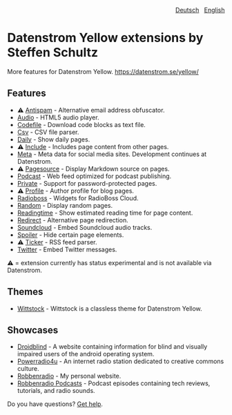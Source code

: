 <p align="right"><a href="README-de.md">Deutsch</a> &nbsp; <a href="README.md">English</a></p>

# Datenstrom Yellow extensions by Steffen Schultz

More features for Datenstrom Yellow. https://datenstrom.se/yellow/

## Features

* ⚠️ [Antispam](https://github.com/schulle4u/yellow-extensions-schulle4u/tree/main/antispam) - Alternative email address obfuscator.
* [Audio](https://github.com/schulle4u/yellow-extensions-schulle4u/tree/main/audio) - HTML5 audio player.
* [Codefile](https://github.com/schulle4u/yellow-extensions-schulle4u/tree/main/codefile) - Download code blocks as text file.
* [Csv](https://github.com/schulle4u/yellow-extensions-schulle4u/tree/main/csv) - CSV file parser.
* [Daily](https://github.com/schulle4u/yellow-extensions-schulle4u/tree/main/daily) - Show daily pages.
* ⚠️ [Include](https://github.com/schulle4u/yellow-extensions-schulle4u/tree/main/include) - Includes page content from other pages.
* [Meta](https://github.com/annaesvensson/yellow-meta) - Meta data for social media sites. Development continues at Datenstrom.
* ⚠️ [Pagesource](https://github.com/schulle4u/yellow-extensions-schulle4u/tree/main/pagesource) - Display Markdown source on pages.
* [Podcast](https://github.com/schulle4u/yellow-extensions-schulle4u/tree/main/podcast) - Web feed optimized for podcast publishing.
* [Private](https://github.com/schulle4u/yellow-extensions-schulle4u/tree/main/private) - Support for password-protected pages.
* ⚠️ [Profile](https://github.com/schulle4u/yellow-extensions-schulle4u/tree/main/profile) - Author profile for blog pages.
* [Radioboss](https://github.com/schulle4u/yellow-extensions-schulle4u/tree/main/radioboss) - Widgets for RadioBoss Cloud.
* [Random](https://github.com/schulle4u/yellow-extensions-schulle4u/tree/main/random) - Display random pages.
* [Readingtime](https://github.com/schulle4u/yellow-extensions-schulle4u/tree/main/readingtime) - Show estimated reading time for page content.
* [Redirect](https://github.com/schulle4u/yellow-extensions-schulle4u/tree/main/redirect) - Alternative page redirection.
* [Soundcloud](https://github.com/schulle4u/yellow-extensions-schulle4u/tree/main/soundcloud) - Embed Soundcloud audio tracks.
* [Spoiler](https://github.com/schulle4u/yellow-extensions-schulle4u/tree/main/spoiler) - Hide certain page elements.
* ⚠️ [Ticker](https://github.com/schulle4u/yellow-extensions-schulle4u/tree/main/ticker) - RSS feed parser.
* [Twitter](https://github.com/schulle4u/yellow-extensions-schulle4u/tree/main/twitter) - Embed Twitter messages.

⚠️ = extension currently has status experimental and is not available via Datenstrom.

## Themes

* [Wittstock](https://github.com/schulle4u/yellow-wittstock) - Wittstock is a classless theme for Datenstrom Yellow.

## Showcases

* [Droidblind](https://droidblind.de) - A website containing information for blind and visually impaired users of the android operating system.
* [Powerradio4u](https://powerradio4u.de) - An internet radio station dedicated to creative commons culture.
* [Robbenradio](https://robbenradio.de) - My personal website.
* [Robbenradio Podcasts](https://podcast.robbenradio.de) - Podcast episodes containing tech reviews, tutorials, and radio sounds.

Do you have questions? [Get help](https://datenstrom.se/yellow/help/).
